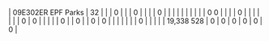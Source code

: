 | 09E302ER EPF Parks | 32 | | | 0 | | | 0 |
| | | 0 | | | | | |
| | | | 0  0 | | | | 0 |
| | | | | | 0 | 0 | |
| | | 0 | | 0 | | 0 | 0 |
| | | | | | 0 | | |
| | 19,338  528 | 0 | 0 | 0 | 0 | 0 | 0 |